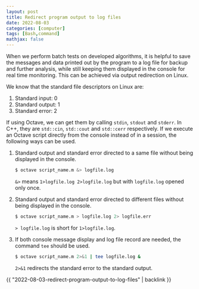```yaml
---
layout: post
title: Redirect program output to log files
date: 2022-08-03
categories: [computer]
tags: [Bash,command]
mathjax: false
---
```


When we perform batch tests on developed algorithms, it is helpful to save the messages and data printed out by the program to a log file for backup and further analysis, while still keeping them displayed in the console for real time monitoring. This can be achieved via output redirection on Linux.

We know that the standard file descriptors on Linux are:

1.  Standard input: 0
2.  Standard output: 1
3.  Standard error: 2

If using Octave, we can get them by calling `stdin`, `stdout` and `stderr`. In C++, they are `std::cin`, `std::cout` and `std::cerr` respectively. If we execute an Octave script directly from the console instead of in a session, the following ways can be used.

1.  Standard output and standard error directed to a same file without being displayed in the console.
    
    ```bash
    $ octave script_name.m &> logfile.log
    ```
    
    `&>` means `1>logfile.log 2>logfile.log` but with `logfile.log` opened only once.

2.  Standard output and standard error directed to different files without being displayed in the console.
    
    ```bash
    $ octave script_name.m > logfile.log 2> logfile.err
    ```
    
    `> logfile.log` is short for `1>logfile.log`.

3.  If both console message display and log file record are needed, the command `tee` should be used.
    
    ```bash
    $ octave script_name.m 2>&1 | tee logfile.log &
    ```
    
    `2>&1` redirects the standard error to the standard output.

{{ "2022-08-03-redirect-program-output-to-log-files" | backlink }}
